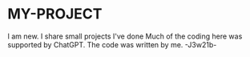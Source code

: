 # MY-PROJECT
I am new. I share small projects I've done
Much of the coding here was supported by ChatGPT. The code was written by me. -J3w21b-
